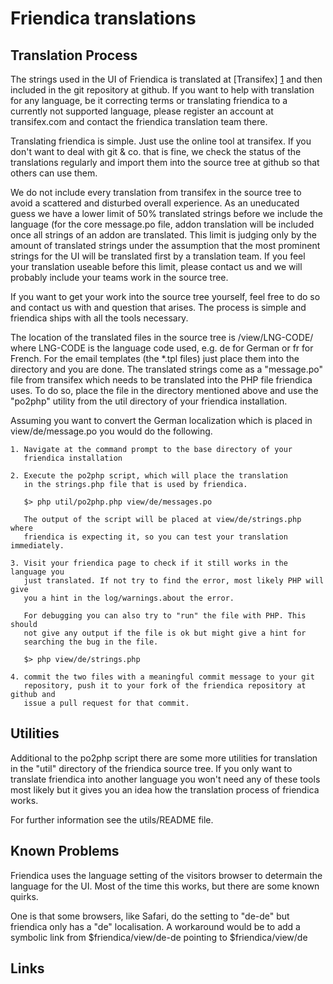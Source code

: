 Friendica translations
======================

Translation Process
-------------------

The strings used in the UI of Friendica is translated at [Transifex] [1] and then
included in the git repository at github. If you want to help with translation
for any language, be it correcting terms or translating friendica to a
currently not supported language, please register an account at transifex.com
and contact the friendica translation team there.

Translating friendica is simple. Just use the online tool at transifex. If you
don't want to deal with git & co. that is fine, we check the status of the
translations regularly and import them into the source tree at github so that
others can use them.

We do not include every translation from transifex in the source tree to avoid
a scattered and disturbed overall experience. As an uneducated guess we have a
lower limit of 50% translated strings before we include the language (for the
core message.po file, addon translation will be included once all strings of
an addon are translated. This limit is judging only by the amount of translated
strings under the assumption that the most prominent strings for the UI will be
translated first by a translation team. If you feel your translation useable
before this limit, please contact us and we will probably include your teams
work in the source tree.

If you want to get your work into the source tree yourself, feel free to do so
and contact us with and question that arises. The process is simple and
friendica ships with all the tools necessary.

The location of the translated files in the source tree is
    /view/LNG-CODE/
where LNG-CODE is the language code used, e.g. de for German or fr for French.
For the email templates (the *.tpl files) just place them into the directory
and you are done. The translated strings come as a "message.po" file from
transifex which needs to be translated into the PHP file friendica uses.  To do
so, place the file in the directory mentioned above and use the "po2php"
utility from the util directory of your friendica installation.

Assuming you want to convert the German localization which is placed in
view/de/message.po you would do the following.

    1. Navigate at the command prompt to the base directory of your
       friendica installation

    2. Execute the po2php script, which will place the translation
       in the strings.php file that is used by friendica.

       $> php util/po2php.php view/de/messages.po

       The output of the script will be placed at view/de/strings.php where
       friendica is expecting it, so you can test your translation immediately.
                                  
    3. Visit your friendica page to check if it still works in the language you
       just translated. If not try to find the error, most likely PHP will give
       you a hint in the log/warnings.about the error.
                                        
       For debugging you can also try to "run" the file with PHP. This should
       not give any output if the file is ok but might give a hint for
       searching the bug in the file.

       $> php view/de/strings.php

    4. commit the two files with a meaningful commit message to your git
       repository, push it to your fork of the friendica repository at github and
       issue a pull request for that commit.

Utilities
---------

Additional to the po2php script there are some more utilities for translation
in the "util" directory of the friendica source tree.  If you only want to
translate friendica into another language you won't need any of these tools most
likely but it gives you an idea how the translation process of friendica
works.

For further information see the utils/README file.

Known Problems
--------------

Friendica uses the language setting of the visitors browser to determain the
language for the UI. Most of the time this works, but there are some known
quirks.

One is that some browsers, like Safari, do the setting to "de-de" but friendica
only has a "de" localisation.  A workaround would be to add a symbolic link
from
    $friendica/view/de-de
pointing to
    $friendica/view/de

Links
-----

[1]:   https://www.transifex.com/projects/p/friendica/

